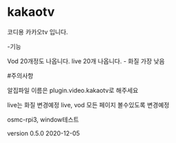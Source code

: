 # kakaotv
코디용 카카오tv 입니다. 

-기능

 Vod 20개정도 나옵니다.
 live 20개 나옵니다. - 화질 가장 낮음
 
#주의사항

알집파일 이름은 plugin.video.kakaotv로 해주세요

live는 화질 변경예정
live, vod 모든 페이지 볼수있도록 변경예정 

osmc-rpi3, window테스트 

version 0.5.0 2020-12-05

